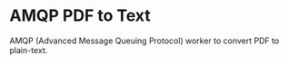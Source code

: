 AMQP PDF to Text
===================

AMQP (Advanced Message Queuing Protocol) worker to convert PDF to plain-text.

